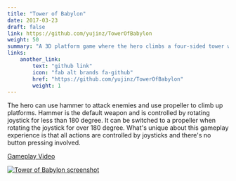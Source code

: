 ```yaml
---
title: "Tower of Babylon"
date: 2017-03-23
draft: false
link: https://github.com/yujinz/TowerOfBabylon
weight: 50
summary: "A 3D platform game where the hero climbs a four-sided tower while dogding and attacking enemies. The hero can switch their weapon between a hammer and a propeller."
links:
    another_link:
        text: "github link"
        icon: "fab alt brands fa-github"
        href: "https://github.com/yujinz/TowerOfBabylon"
        weight: 1
---
```



The hero can use hammer to attack enemies and use propeller to climb up platforms. Hammer is the default weapon and is controlled by rotating joystick for less than 180 degree. It can be switched to a propeller when rotating the joystick for over 180 degree. What's unique about this gameplay experience is that all actions are controlled by joysticks and there's no button pressing involved.

[Gameplay Video](https://www.youtube.com/watch?v=ej4pOaGyOsw)

[![Tower of Babylon screenshot](https://lh3.googleusercontent.com/d/1C1pufHq-FxF-WN5dlz29UZH8m3T51SQb)](https://www.youtube.com/watch?v=ej4pOaGyOsw)